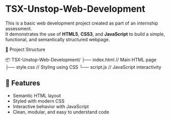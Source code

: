 # TSX-Unstop-Web-Development

This is a basic web development project created as part of an internship assessment.  
It demonstrates the use of **HTML5**, **CSS3**, and **JavaScript** to build a simple, functional, and semantically structured webpage.

📁 Project Structure

📦 TSX-Unstop-Web-Development/
├── index.html // Main HTML page
├── style.css // Styling using CSS
└── script.js // JavaScript interactivity


## 🚀 Features

- Semantic HTML layout
- Styled with modern CSS
- Interactive behavior with JavaScript
- Clean, modular, and easy to understand code


